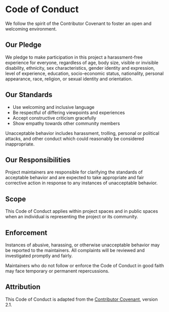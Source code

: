 # Code of Conduct

We follow the spirit of the Contributor Covenant to foster an open and welcoming environment.

## Our Pledge
We pledge to make participation in this project a harassment-free experience for everyone, regardless of age, body size, visible or invisible disability, ethnicity, sex characteristics, gender identity and expression, level of experience, education, socio-economic status, nationality, personal appearance, race, religion, or sexual identity and orientation.

## Our Standards
- Use welcoming and inclusive language
- Be respectful of differing viewpoints and experiences
- Accept constructive criticism gracefully
- Show empathy towards other community members

Unacceptable behavior includes harassment, trolling, personal or political attacks, and other conduct which could reasonably be considered inappropriate.

## Our Responsibilities
Project maintainers are responsible for clarifying the standards of acceptable behavior and are expected to take appropriate and fair corrective action in response to any instances of unacceptable behavior.

## Scope
This Code of Conduct applies within project spaces and in public spaces when an individual is representing the project or its community.

## Enforcement
Instances of abusive, harassing, or otherwise unacceptable behavior may be reported to the maintainers. All complaints will be reviewed and investigated promptly and fairly.

Maintainers who do not follow or enforce the Code of Conduct in good faith may face temporary or permanent repercussions.

## Attribution
This Code of Conduct is adapted from the [Contributor Covenant](https://www.contributor-covenant.org), version 2.1.

